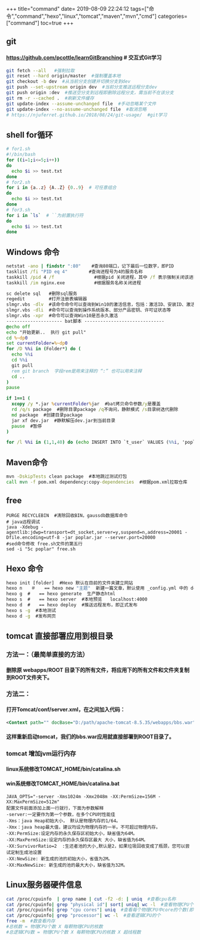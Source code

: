 +++
title="command"
date= 2019-08-09 22:24:12
tags=["命令","command","hexo","linux","tomcat","maven","mvn","cmd"]
categories=["command"]
toc=true
+++
## git
#### https://github.com/pcottle/learnGitBranching  # 交互式Git学习
```bash
git fetch --all   #强制拉取
git reset --hard origin/master  #强制覆盖本地
git checkout -b dev  #从当前分支创建并切换分支到dev
git push --set-upstream origin dev  #当前分支推送远程分支dev
git push origin :dev  #推送空分支到远程即删除远程分支，需当前不在该分支
git rm -r --cached .  #刷新文件缓存
git update-index --assume-unchanged file  #手动忽略某个文件
git update-index --no-assume-unchanged file  #取消忽略
# https://njuferret.github.io/2018/08/24/git-usage/  #git学习
```
## shell for循环
```sh
# for1.sh
#!/bin/bash
for ((i=1;i<=5;i++))
do
  echo $i >> test.txt
done
# for2.sh
for i in {a..z} {A..Z} {0..9}  # 可任意组合
do
  echo $i >> test.txt
done
# for3.sh
for i in `ls`  # ``为前置执行符
do
  echo $i >> test.txt
done
```
## Windows 命令
```cmd
netstat -ano | findstr ":80"    #查询80端口，记下最后一位数字，即PID
tasklist /fi "PID eq 4"        #查询进程号为4的服务名称
taskkill /pid 4 /f               #根据pid 关闭进程，其中 /f 表示强制关闭该进程
taskkill /im nginx.exe           #根据服务名称关闭进程

sc delete sql   #删除sql服务
regedit         #打开注册表编辑器
slmgr.vbs -dlv  #该命令命令可以查询到Win10的激活信息，包括：激活ID、安装ID、激活截止日期等信息     
slmgr.vbs -dli  #命令可以查询到操作系统版本、部分产品密钥、许可证状态等
slmgr.vbs -xpr  #命令可以查询Win10是否永久激活
--------------------- bat脚本 ------------------------------
@echo off
echo "开始更新..  执行 git pull"
cd %~dp0
set currentFolder=%~dp0
for /D %%i in (Folder*) do ( 
  echo %%i
  cd %%i
  git pull
  rem git branch  字段rem是用来注释的 “:” 也可以用来注释
  cd ..
)
pause

if 1==1 (
  xcopy /y *.jar %currentFolder%jar  #bat拷贝命令参数/y是覆盖
  rd /q/s package  #删除目录package /q不询问，静默模式 /s目录树迭代删除
  md package  #创建目录package
  jar xf dev.jar  #静默解压dev.jar到当前目录
  pause  #暂停
)

for /l %%i in (1,1,40) do (echo INSERT INTO `t_user` VALUES (%%i, 'poplar%%i', 'di%%i', '%%i'^)^; >> sql-test-user.sh)
```

## Maven命令
```cmd
mvn -DskipTests clean package  #本地跳过测试打包
call mvn -f pom.xml dependency:copy-dependencies  #根据pom.xml拉取仓库
```
## free
```
PURGE RECYCLEBIN  #清除回收BIN，gaussdb数据库命令
# java远程调试
java -Xdebug -agentlib:jdwp=transport=dt_socket,server=y,suspend=n,address=20001 -Dfile.encoding=utf-8 -jar poplar.jar --server.port=20000
#sed命令修改 free.sh文件的第五行
sed -i "5c poplar" free.sh
```
## Hexo 命令
```cmd
hexo init [folder]  #Hexo 默认在目前的文件夹建立网站
hexo n　　＃　　== hexo new "主题"  新建一篇文章，默认使用 _config.yml 中的 default_layout 参数代替
hexo g  #　　== hexo generate  生产静态html
hexo s  #　　== hexo server  #本地预览   localhost:4000
hexo d  #　　== hexo deploy  #推送远程发布，即正式发布
hexo s -g  #本地测试
hexo d -g  #发布网页
```
## tomcat 直接部署应用到根目录
### 方法一：（最简单直接的方法）
#### 删除原 webapps/ROOT 目录下的所有文件，将应用下的所有文件和文件夹复制到ROOT文件夹下。
### 方法二：
#### 打开Tomcat/conf/server.xml，在<host></host>之间加入代码：
```xml
<Context path="" docBase="D:/path/apache-tomcat-8.5.35/webapps/bbs.war"/>
```
#### 这样重新启动tomcat，我们的bbs.war应用就直接部署到ROOT目录了。
### tomcat 增加jvm运行内存
#### linux系统修改TOMCAT_HOME/bin/catalina.sh
#### win系统修改TOMCAT_HOME/bin/catalina.bat
```
JAVA_OPTS="-server -Xms1024m -Xmx2048m -XX:PermSize=156M -XX:MaxPermSize=512m"
配置文件前面添加上面一行就行，下面为参数解释
-server:一定要作为第一个参数，在多个CPU时性能佳 
-Xms：java Heap初始大小， 默认是物理内存的1/64。
-Xmx：java heap最大值，建议均设为物理内存的一半。不可超过物理内存。 
-XX:PermSize:设定内存的永久保存区初始大小，缺省值为64M。
-XX:MaxPermSize:设定内存的永久保存区最大 大小，缺省值为64M。
-XX:SurvivorRatio=2  :生还者池的大小,默认是2，如果垃圾回收变成了瓶颈，您可以尝试定制生成池设置
-XX:NewSize: 新生成的池的初始大小，省值为2M。
-XX:MaxNewSize: 新生成的池的最大大小，缺省值为32M。
```
## Linux服务器硬件信息
```bash
cat /proc/cpuinfo  | grep name | cut -f2 -d: | uniq  #查看cpu名称
cat /proc/cpuinfo| grep "physical id"| sort| uniq| wc -l  #查看物理CPU个数
cat /proc/cpuinfo| grep "cpu cores"| uniq  #查看每个物理CPU中core的个数(即核数)
cat /proc/cpuinfo| grep "processor"| wc -l  #查看逻辑CPU的个
free -m  #数查看内存 
#总核数 = 物理CPU个数 X 每颗物理CPU的核数 
#总逻辑CPU数 = 物理CPU个数 X 每颗物理CPU的核数 X 超线程数